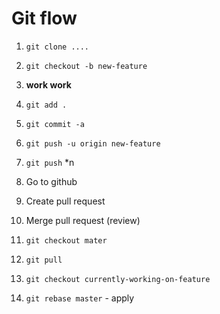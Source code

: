 # Git flow

1. `git clone ....`
1. `git checkout -b new-feature`
1. **work work**
1. `git add .`
1. `git commit -a`
1. `git push -u origin new-feature`
1. `git push` *n

1. Go to github
1. Create pull request
1. Merge pull request (review)

1. `git checkout mater`
1. `git pull`
1. `git checkout currently-working-on-feature`
1. `git rebase master` - apply

